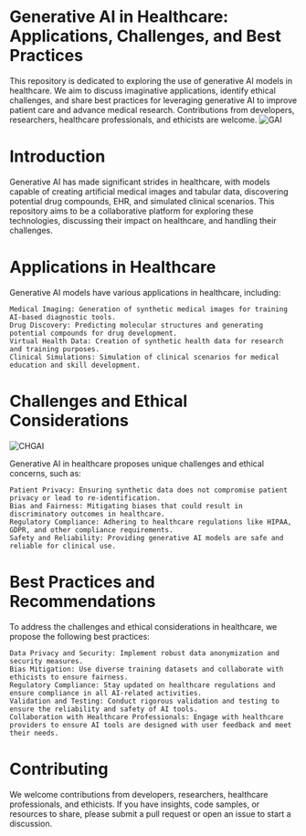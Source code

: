 # Generative AI in Healthcare: Applications, Challenges, and Best Practices
This repository is dedicated to exploring the use of generative AI models in healthcare. We aim to discuss imaginative applications, identify ethical challenges, and share best practices for leveraging generative AI to improve patient care and advance medical research. Contributions from developers, researchers, healthcare professionals, and ethicists are welcome.
![GAI](https://www.xenonstack.com/hs-fs/hubfs/Gen-AI-in-healthcare.png?width=1281&height=905&name=Gen-AI-in-healthcare.png)

# Introduction

Generative AI has made significant strides in healthcare, with models capable of creating artificial medical images and tabular data, discovering potential drug compounds, EHR, and simulated clinical scenarios. This repository aims to be a collaborative platform for exploring these technologies, discussing their impact on healthcare, and handling their challenges.

# Applications in Healthcare
Generative AI models have various applications in healthcare, including:

    Medical Imaging: Generation of synthetic medical images for training AI-based diagnostic tools.
    Drug Discovery: Predicting molecular structures and generating potential compounds for drug development.
    Virtual Health Data: Creation of synthetic health data for research and training purposes.
    Clinical Simulations: Simulation of clinical scenarios for medical education and skill development.

# Challenges and Ethical Considerations
![CHGAI](https://aiworldschool.com/wp-content/uploads/2017/09/AI-Healthcare-1200x600-Article1.png)

Generative AI in healthcare proposes unique challenges and ethical concerns, such as:

    Patient Privacy: Ensuring synthetic data does not compromise patient privacy or lead to re-identification.
    Bias and Fairness: Mitigating biases that could result in discriminatory outcomes in healthcare.
    Regulatory Compliance: Adhering to healthcare regulations like HIPAA, GDPR, and other compliance requirements.
    Safety and Reliability: Providing generative AI models are safe and reliable for clinical use.

# Best Practices and Recommendations

To address the challenges and ethical considerations in healthcare, we propose the following best practices:

    Data Privacy and Security: Implement robust data anonymization and security measures.
    Bias Mitigation: Use diverse training datasets and collaborate with ethicists to ensure fairness.
    Regulatory Compliance: Stay updated on healthcare regulations and ensure compliance in all AI-related activities.
    Validation and Testing: Conduct rigorous validation and testing to ensure the reliability and safety of AI tools.
    Collaboration with Healthcare Professionals: Engage with healthcare providers to ensure AI tools are designed with user feedback and meet their needs.

# Contributing

We welcome contributions from developers, researchers, healthcare professionals, and ethicists. If you have insights, code samples, or resources to share, please submit a pull request or open an issue to start a discussion.
